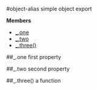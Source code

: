 <a name="module_object-alias"></a>
#object-alias
simple object export

**Members**

* [_.one](#module_object-alias.one)
* [_.two](#module_object-alias.two)
* [_.three()](#module_object-alias.three)

<a name="module_object-alias.one"></a>
##_.one
first property

<a name="module_object-alias.two"></a>
##_.two
second property

<a name="module_object-alias.three"></a>
##_.three()
a function

